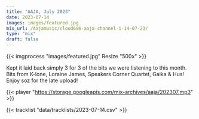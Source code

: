 ```yaml
---
title: "AAJA, July 2023"
date: 2023-07-14
images: images/featured.jpg
mix_url: /Aajamusic/cloud696-aaja-channel-1-14-07-23/
type: "mix"
draft: false
---
```


{{< imgprocess "images/featured.jpg" Resize "500x" >}}

Kept it laid back simply 3 for 3 of the bits we were listening to this month. Bits from K-lone, Loraine James, Speakers Corner Quartet, Gaika & Hus! Enjoy soz for the late upload!

{{< player "https://storage.googleapis.com/mix-archives/aaja/202307.mp3" >}}

{{< tracklist "data/tracklists/2023-07-14.csv" >}}
